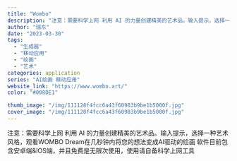 ```yaml
---
title: "Wombo"
description: "注意：需要科学上网 利用 AI 的力量创建精美的艺术品。输入提示，选择一种艺术风格，观看WOMBO Dream在几秒钟内"
author: "瑞东"
date: "2023-03-30"
tags:
  - "生成器"
  - "移动应用"
  - "绘画"
  - "艺术"
categories: application
series: "AI绘画 移动应用"
website_link: "https://www.wombo.art/"
color: "#008DE1"

thumb_image: "/img/111128f4fcc6a43f60983b9be1b5000f.jpg"
cover_image: "/img/111128f4fcc6a43f60983b9be1b5000f.jpg"
---
```


注意：需要科学上网 利用 AI 的力量创建精美的艺术品。输入提示，选择一种艺术风格，观看WOMBO Dream在几秒钟内将您的想法变成AI驱动的绘画  软件目前包含安卓端&IOS端，并且免费是无限次使用，使用请自备科学上网工具      